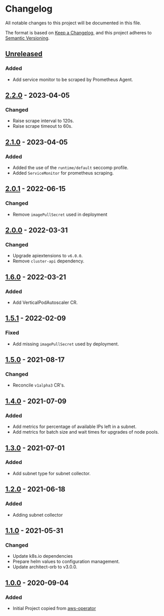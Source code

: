 # Changelog

All notable changes to this project will be documented in this file.

The format is based on [Keep a Changelog](https://keepachangelog.com/en/1.0.0/),
and this project adheres to [Semantic Versioning](https://semver.org/spec/v2.0.0.html).

## [Unreleased]

### Added

- Add service monitor to be scraped by Prometheus Agent.

## [2.2.0] - 2023-04-05

### Changed

- Raise scrape interval to 120s.
- Raise scrape timeout to 60s.

## [2.1.0] - 2023-04-05

### Added

- Added the use of the `runtime/default` seccomp profile.
- Added `ServiceMonitor` for prometheus scraping.

## [2.0.1] - 2022-06-15

### Changed

- Remove `imagePullSecret` used in deployment

## [2.0.0] - 2022-03-31

### Changed

- Upgrade apiextensions to `v6.0.0`.
- Remove `cluster-api` dependency.

## [1.6.0] - 2022-03-21

### Added

- Add VerticalPodAutoscaler CR.

## [1.5.1] - 2022-02-09

### Fixed

- Add missing `imagePullSecret` used by deployment.

## [1.5.0] - 2021-08-17

### Changed

- Reconcile `v1alpha3` CR's.

## [1.4.0] - 2021-07-09

### Added

- Add metrics for percentage of available IPs left in a subnet.
- Add metrics for batch size and wait times for upgrades of node pools.

## [1.3.0] - 2021-07-01

### Added

- Add subnet type for subnet collector.

## [1.2.0] - 2021-06-18

### Added

- Adding subnet collector

## [1.1.0] - 2021-05-31

### Changed

- Update k8s.io dependencies
- Prepare helm values to configuration management.
- Update architect-orb to v3.0.0.

## [1.0.0] - 2020-09-04

### Added

- Initial Project copied from [aws-operator](https://github.com/giantswarm/aws-operator)

[Unreleased]: https://github.com/giantswarm/aws-collector/compare/v2.2.0...HEAD
[2.2.0]: https://github.com/giantswarm/aws-collector/compare/v2.1.0...v2.2.0
[2.1.0]: https://github.com/giantswarm/aws-collector/compare/v2.0.1...v2.1.0
[2.0.1]: https://github.com/giantswarm/aws-collector/compare/v2.0.0...v2.0.1
[2.0.0]: https://github.com/giantswarm/aws-collector/compare/v1.6.0...v2.0.0
[1.6.0]: https://github.com/giantswarm/aws-collector/compare/v1.5.1...v1.6.0
[1.5.1]: https://github.com/giantswarm/aws-collector/compare/v1.5.0...v1.5.1
[1.5.0]: https://github.com/giantswarm/aws-collector/compare/v1.4.0...v1.5.0
[1.4.0]: https://github.com/giantswarm/aws-collector/compare/v1.3.0...v1.4.0
[1.3.0]: https://github.com/giantswarm/aws-collector/compare/v1.2.0...v1.3.0
[1.2.0]: https://github.com/giantswarm/aws-collector/compare/v1.1.0...v1.2.0
[1.1.0]: https://github.com/giantswarm/aws-collector/compare/v1.0.0...v1.1.0
[1.0.0]: https://github.com/giantswarm/aws-collector/releases/tag/v1.0.0
